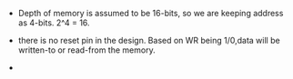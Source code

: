 - Depth of memory is assumed to be 16-bits, so we are keeping address as 4-bits. 2^4 = 16.

- there is no reset pin in the design. Based on WR being 1/0,data will be written-to or read-from the memory.

- 


